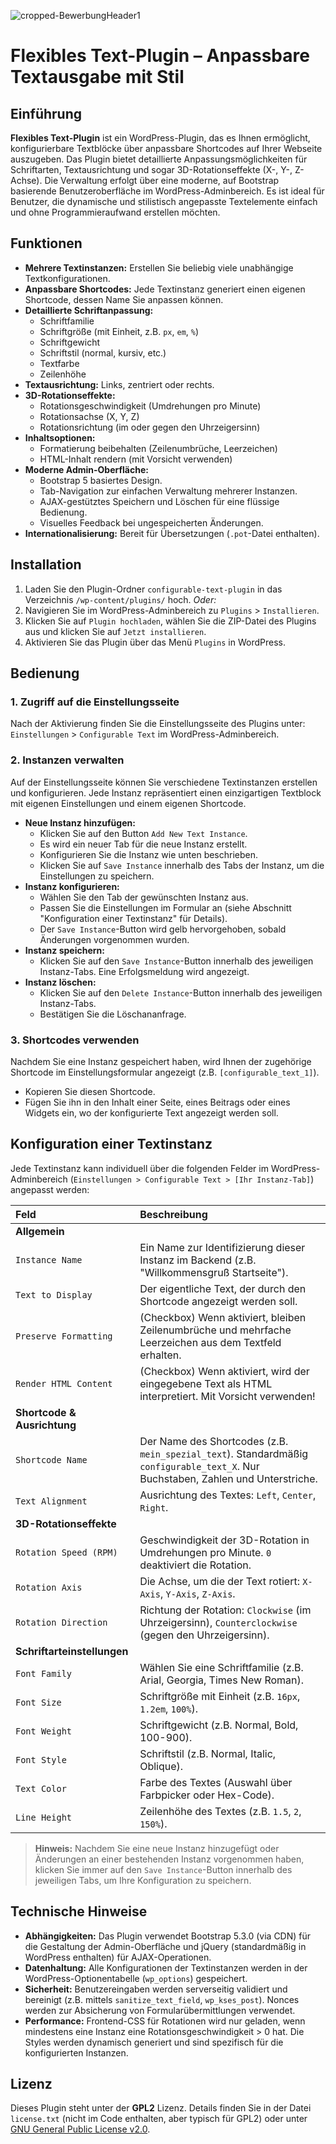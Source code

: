 ![cropped-BewerbungHeader1](https://github.com/user-attachments/assets/de3a724b-4002-4e2b-80a4-e9d588bf1930)

# Flexibles Text-Plugin – Anpassbare Textausgabe mit Stil

## Einführung

**Flexibles Text-Plugin** ist ein WordPress-Plugin, das es Ihnen ermöglicht, konfigurierbare Textblöcke über anpassbare Shortcodes auf Ihrer Webseite auszugeben. Das Plugin bietet detaillierte Anpassungsmöglichkeiten für Schriftarten, Textausrichtung und sogar 3D-Rotationseffekte (X-, Y-, Z-Achse). Die Verwaltung erfolgt über eine moderne, auf Bootstrap basierende Benutzeroberfläche im WordPress-Adminbereich. Es ist ideal für Benutzer, die dynamische und stilistisch angepasste Textelemente einfach und ohne Programmieraufwand erstellen möchten.

## Funktionen

* **Mehrere Textinstanzen:** Erstellen Sie beliebig viele unabhängige Textkonfigurationen.
* **Anpassbare Shortcodes:** Jede Textinstanz generiert einen eigenen Shortcode, dessen Name Sie anpassen können.
* **Detaillierte Schriftanpassung:**
   * Schriftfamilie
   * Schriftgröße (mit Einheit, z.B. `px`, `em`, `%`)
   * Schriftgewicht
   * Schriftstil (normal, kursiv, etc.)
   * Textfarbe
   * Zeilenhöhe
* **Textausrichtung:** Links, zentriert oder rechts.
* **3D-Rotationseffekte:**
   * Rotationsgeschwindigkeit (Umdrehungen pro Minute)
   * Rotationsachse (X, Y, Z)
   * Rotationsrichtung (im oder gegen den Uhrzeigersinn)
* **Inhaltsoptionen:**
   * Formatierung beibehalten (Zeilenumbrüche, Leerzeichen)
   * HTML-Inhalt rendern (mit Vorsicht verwenden)
* **Moderne Admin-Oberfläche:**
   * Bootstrap 5 basiertes Design.
   * Tab-Navigation zur einfachen Verwaltung mehrerer Instanzen.
   * AJAX-gestütztes Speichern und Löschen für eine flüssige Bedienung.
   * Visuelles Feedback bei ungespeicherten Änderungen.
* **Internationalisierung:** Bereit für Übersetzungen (`.pot`-Datei enthalten).

## Installation

1.  Laden Sie den Plugin-Ordner `configurable-text-plugin` in das Verzeichnis `/wp-content/plugins/` hoch.
    *Oder:*
2.  Navigieren Sie im WordPress-Adminbereich zu `Plugins` > `Installieren`.
3.  Klicken Sie auf `Plugin hochladen`, wählen Sie die ZIP-Datei des Plugins aus und klicken Sie auf `Jetzt installieren`.
4.  Aktivieren Sie das Plugin über das Menü `Plugins` in WordPress.

## Bedienung

### 1. Zugriff auf die Einstellungsseite

Nach der Aktivierung finden Sie die Einstellungsseite des Plugins unter:
`Einstellungen` > `Configurable Text` im WordPress-Adminbereich.

### 2. Instanzen verwalten

Auf der Einstellungsseite können Sie verschiedene Textinstanzen erstellen und konfigurieren. Jede Instanz repräsentiert einen einzigartigen Textblock mit eigenen Einstellungen und einem eigenen Shortcode.

* **Neue Instanz hinzufügen:**
   * Klicken Sie auf den Button `Add New Text Instance`.
   * Es wird ein neuer Tab für die neue Instanz erstellt.
   * Konfigurieren Sie die Instanz wie unten beschrieben.
   * Klicken Sie auf `Save Instance` innerhalb des Tabs der Instanz, um die Einstellungen zu speichern.
* **Instanz konfigurieren:**
   * Wählen Sie den Tab der gewünschten Instanz aus.
   * Passen Sie die Einstellungen im Formular an (siehe Abschnitt "Konfiguration einer Textinstanz" für Details).
   * Der `Save Instance`-Button wird gelb hervorgehoben, sobald Änderungen vorgenommen wurden.
* **Instanz speichern:**
   * Klicken Sie auf den `Save Instance`-Button innerhalb des jeweiligen Instanz-Tabs. Eine Erfolgsmeldung wird angezeigt.
* **Instanz löschen:**
   * Klicken Sie auf den `Delete Instance`-Button innerhalb des jeweiligen Instanz-Tabs.
   * Bestätigen Sie die Löschananfrage.

### 3. Shortcodes verwenden

Nachdem Sie eine Instanz gespeichert haben, wird Ihnen der zugehörige Shortcode im Einstellungsformular angezeigt (z.B. `[configurable_text_1]`).

* Kopieren Sie diesen Shortcode.
* Fügen Sie ihn in den Inhalt einer Seite, eines Beitrags oder eines Widgets ein, wo der konfigurierte Text angezeigt werden soll.

## Konfiguration einer Textinstanz

Jede Textinstanz kann individuell über die folgenden Felder im WordPress-Adminbereich (`Einstellungen > Configurable Text > [Ihr Instanz-Tab]`) angepasst werden:

| Feld                        | Beschreibung                                                                                                |
| :-------------------------- | :---------------------------------------------------------------------------------------------------------- |
| **Allgemein** |                                                                                                             |
| `Instance Name`             | Ein Name zur Identifizierung dieser Instanz im Backend (z.B. "Willkommensgruß Startseite").                 |
| `Text to Display`           | Der eigentliche Text, der durch den Shortcode angezeigt werden soll.                                        |
| `Preserve Formatting`       | (Checkbox) Wenn aktiviert, bleiben Zeilenumbrüche und mehrfache Leerzeichen aus dem Textfeld erhalten.      |
| `Render HTML Content`       | (Checkbox) Wenn aktiviert, wird der eingegebene Text als HTML interpretiert. Mit Vorsicht verwenden!        |
| **Shortcode & Ausrichtung** |                                                                                                             |
| `Shortcode Name`            | Der Name des Shortcodes (z.B. `mein_spezial_text`). Standardmäßig `configurable_text_X`. Nur Buchstaben, Zahlen und Unterstriche. |
| `Text Alignment`            | Ausrichtung des Textes: `Left`, `Center`, `Right`.                                                          |
| **3D-Rotationseffekte** |                                                                                                             |
| `Rotation Speed (RPM)`      | Geschwindigkeit der 3D-Rotation in Umdrehungen pro Minute. `0` deaktiviert die Rotation.                    |
| `Rotation Axis`             | Die Achse, um die der Text rotiert: `X-Axis`, `Y-Axis`, `Z-Axis`.                                           |
| `Rotation Direction`        | Richtung der Rotation: `Clockwise` (im Uhrzeigersinn), `Counterclockwise` (gegen den Uhrzeigersinn).          |
| **Schriftarteinstellungen** |                                                                                                             |
| `Font Family`               | Wählen Sie eine Schriftfamilie (z.B. Arial, Georgia, Times New Roman).                                       |
| `Font Size`                 | Schriftgröße mit Einheit (z.B. `16px`, `1.2em`, `100%`).                                                     |
| `Font Weight`               | Schriftgewicht (z.B. Normal, Bold, 100-900).                                                                |
| `Font Style`                | Schriftstil (z.B. Normal, Italic, Oblique).                                                                 |
| `Text Color`                | Farbe des Textes (Auswahl über Farbpicker oder Hex-Code).                                                   |
| `Line Height`               | Zeilenhöhe des Textes (z.B. `1.5`, `2`, `150%`).                                                             |

> **Hinweis:** Nachdem Sie eine neue Instanz hinzugefügt oder Änderungen an einer bestehenden Instanz vorgenommen haben, klicken Sie immer auf den `Save Instance`-Button innerhalb des jeweiligen Tabs, um Ihre Konfiguration zu speichern.

## Technische Hinweise

* **Abhängigkeiten:** Das Plugin verwendet Bootstrap 5.3.0 (via CDN) für die Gestaltung der Admin-Oberfläche und jQuery (standardmäßig in WordPress enthalten) für AJAX-Operationen.
* **Datenhaltung:** Alle Konfigurationen der Textinstanzen werden in der WordPress-Optionentabelle (`wp_options`) gespeichert.
* **Sicherheit:** Benutzereingaben werden serverseitig validiert und bereinigt (z.B. mittels `sanitize_text_field`, `wp_kses_post`). Nonces werden zur Absicherung von Formularübermittlungen verwendet.
* **Performance:** Frontend-CSS für Rotationen wird nur geladen, wenn mindestens eine Instanz eine Rotationsgeschwindigkeit > 0 hat. Die Styles werden dynamisch generiert und sind spezifisch für die konfigurierten Instanzen.

## Lizenz

Dieses Plugin steht unter der **GPL2** Lizenz. Details finden Sie in der Datei `license.txt` (nicht im Code enthalten, aber typisch für GPL2) oder unter [GNU General Public License v2.0](https://www.gnu.org/licenses/old-licenses/gpl-2.0.html).
